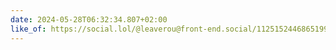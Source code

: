 ```yaml
---
date: 2024-05-28T06:32:34.807+02:00
like_of: https://social.lol/@leaverou@front-end.social/112515244686519959
---
```

